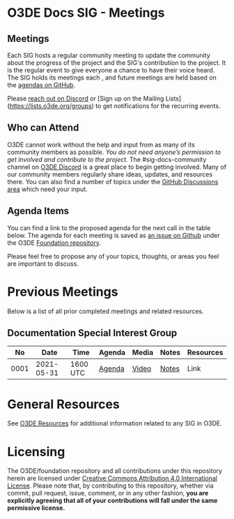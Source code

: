 # O3DE Docs SIG - Meetings

## Meetings

Each SIG hosts a regular community meeting to update the community about the progress of the project and the SIG's contribution to the project. It is the regular event to give everyone a chance to have their voice heard. The SIG holds its meetings each <Interval>, and future meetings are held based on the [agendas on GitHub](https://github.com/stacksgov/pm/labels/mtg-agenda).

Please [reach out on Discord](https://discord.gg/p3padwr58u) or [Sign up on the Mailing Lists] (https://lists.o3de.org/groups) to get notifications for the recurring events.

## Who can Attend

O3DE cannot work without the help and input from as many of its community members as possible. *You do not need anyone’s permission to get involved and contribute to the project.* The #sig-docs-community channel on [O3DE Discord](https://discord.gg/p3padwr58u) is a great place to begin getting involved. Many of our community members regularly share ideas, updates, and resources there. You can also find a number of topics under the [GitHub Discussions area](https://github.com/o3de/foundation/discussions) which need your input.

## Agenda Items

You can find a link to the proposed agenda for the next call in the table below. The agenda for each meeting is saved as [an issue on Github](https://github.com/o3de/foundation/labels/mtg-agenda) under the O3DE [Foundation repository](https://github.com/o3de/foundation).

Please feel free to propose any of your topics, thoughts, or areas you feel are important to discuss.

# Previous Meetings

Below is a list of all prior completed meetings and related resources.

## Documentation Special Interest Group

| No   | Date       | Time | Agenda  | Media | Notes | Resources |
| ---- | ---------- | ---- | ------- | ----- | ----- | ---- |
| 0001 | 2021-05-31 | 1600 UTC | [Agenda](https://github.com/OBWANDO/azplay/issues/34) | [Video](https://www.youtube.com/watch?v=dQw4w9WgXcQ) | [Notes](https://obwando.github.io/azplay/sigs/sig-docs/meetings/20210531-meeting) | Link |

# General Resources

See [O3DE Resources](https://o3de.github.io/o3de/foundation) for additional information related to any SIG in O3DE.

# Licensing

The O3DE/foundation repository and all contributions under this repository herein are licensed under [Creative Commons Attribution 4.0 International License](http://creativecommons.org/licenses/by/4.0/). Please note that, by contributing to this repository, whether via commit, pull request, issue, comment, or in any other fashion, **you are explicitly agreeing that all of your contributions will fall under the same permissive license.**
